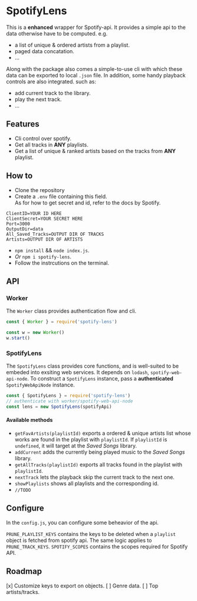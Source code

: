 # SpotifyLens

This is a **enhanced** wrapper for Spotify-api. It provides a simple api to the data otherwise have to be computed.
e.g.

- a list of unique & ordered artists from a playlist.
- paged data concatation.
- ...

Along with the package also comes a simple-to-use cli with which these data can be exported to local `.json` file. In addition, some handy playback controls are also integrated.
such as:

- add current track to the library.
- play the next track.
- ...

## Features

- Cli control over spotify.
- Get all tracks in **ANY** playlists.
- Get a list of unique & ranked artists based on the tracks from **ANY** playlist.

## How to

- Clone the repository
- Create a `.env` file containing this field.  
  As for how to get secret and id, refer to the docs by Spotify.

```
ClientID=YOUR ID HERE
ClientSecret=YOUR SECRET HERE
Port=3000
OutputDir=data
All_Saved_Tracks=OUTPUT DIR OF TRACKS
Artists=OUTPUT DIR OF ARTISTS
```

- `npm install` && `node index.js`.
- _Or_ `npm i spotify-lens`.
- Follow the instrcutions on the terminal.

## API

### Worker

The `Worker` class provides authentication flow and cli.

```javascript
const { Worker } = require('spotify-lens')

const w = new Worker()
w.start()
```

### SpotifyLens

The `SpotifyLens` class provides core functions, and is well-suited to be embeded into exsiting web services. It depends on `lodash`, `spotify-web-api-node`. To construct a `SpotifyLens` instance, pass a **authenticated** `SpotifyWebApiNode` instance.

```javascript
const { SpotifyLens } = require('spotify-lens')
// authenticate with worker/spotify-web-api-node
const lens = new SpotifyLens(spotifyApi)
```

#### Available methods

- `getFavArtists(playlistId)` exports a ordered & unique artists list whose works are found in the playlist with `playlistId`.
  If `playlistId` is `undefined`, it will target at the _Saved Songs_ library.
- `addCurrent` adds the currently being played music to the _Saved Songs_ library.
- `getAllTracks(playlistId)` exports all tracks found in the playlist with `playlistId`.
- `nextTrack` lets the playback skip the current track to the next one.
- `showPlaylists` shows all playlists and the corresponding id.
- `//TODO`


## Configure

In the `config.js`, you can configure some beheavior of the api.

`PRUNE_PLAYLIST_KEYS` contains the keys to be deleted when a `playlist` object is fetched from spotify api.
The same logic applies to `PRUNE_TRACK_KEYS`.
`SPOTIFY_SCOPES` contains the scopes required for Spotify API.


## Roadmap

[x] Customize keys to export on objects.
[ ] Genre data.
[ ] Top artists/tracks.
